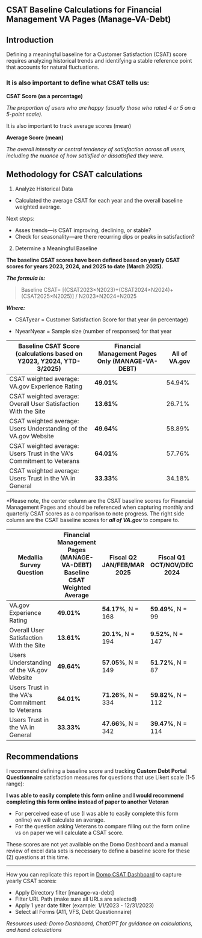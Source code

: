 ## CSAT Baseline Calculations for Financial Management VA Pages (Manage-VA-Debt)

## Introduction

Defining a meaningful baseline for a Customer Satisfaction (CSAT) score requires analyzing historical trends and identifying a stable reference point that accounts for natural fluctuations. 

### It is also important to define what CSAT tells us:

**CSAT Score (as a percentage)**

*The proportion of users who are happy (usually those who rated 4 or 5 on a 5-point scale).*

It is also important to track average scores (mean)

**Average Score (mean)**

*The overall intensity or central tendency of satisfaction across all users, including the nuance of how satisfied or dissatisfied they were.*



## Methodology for CSAT calculations

1. Analyze Historical Data

- Calculated the average CSAT for each year and the overall baseline weighted average.

Next steps: 

- Asses trends—is CSAT improving, declining, or stable?
- Check for seasonality—are there recurring dips or peaks in satisfaction?

2. Determine a Meaningful Baseline

**The baseline CSAT scores have been defined based on yearly CSAT scores for years 2023, 2024, and 2025 to date (March 2025).**

***The formula is:***

> Baseline CSAT= [(CSAT2023​×N2023​)+(CSAT2024​×N2024​)+(CSAT2025​×N2025​)​] / N2023​+N2024​+N2025​

***Where:*** 

-   CSATyear​  = Customer Satisfaction Score for that year (in percentage)
    
-   NyearNyear​  = Sample size (number of responses) for that year

|  Baseline CSAT Score (calculations based on Y2023, Y2024, YTD-3/2025) | Financial Management Pages Only (MANAGE-VA-DEBT) | All of VA.gov |
|--|--|--|
|CSAT weighted average: VA.gov Experience Rating  | **49.01%** | 54.94% |
|CSAT weighted average: Overall User Satisfaction With the Site  | **13.61%** | 26.71% |
|CSAT weighted average: Users Understanding of the VA.gov Website  | **49.64%** | 58.89% |
|CSAT weighted average: Users Trust in the VA's Commitment to Veterans  | **64.01%** | 57.76% |
|CSAT weighted average: Users Trust in the VA in General  | **33.33%** | 34.18% |


*Please note, the center column are the CSAT baseline scores for Financial Management Pages and should be referenced when capturing monthly and quarterly CSAT scores as a comparison to note progress. The right side column are the CSAT baseline scores for ***all of VA.gov*** to compare to. 


| Medallia Survey Question  | Financial Management Pages (MANAGE-VA-DEBT) Baseline CSAT Weighted Average | Fiscal Q2 JAN/FEB/MAR 2025 | Fiscal Q1 OCT/NOV/DEC 2024 | 
|--|--|--|--|
| VA.gov Experience Rating  | **49.01%** | **54.17%**, N = 168 | **59.49%**, N = 99 | 
| Overall User Satisfaction With the Site  | **13.61%** | **20.1%**, N = 194 | **9.52%**, N = 147 |
| Users Understanding of the VA.gov Website  | **49.64%** | **57.05%**, N = 149 | **51.72%**, N = 87 |
| Users Trust in the VA's Commitment to Veterans  | **64.01%** | **71.26%**, N = 334| **59.82%**, N = 112 |
| Users Trust in the VA in General  | **33.33%** | **47.66%**, N = 342 | **39.47%**, N = 114 | 



## Recommendations 

I recommend defining a baseline score and tracking **Custom Debt Portal Questionnaire** satisfaction measures for questions that use Likert scale (1-5 range): 

**I was able to easily complete this form online** and
**I would recommend completing this form online instead of paper to another Veteran**

- For perceived ease of use (I was able to easily complete this form online) we will calculate an average. 
- For the question asking Veterans to compare filling out the form online vs on paper we will calculate a CSAT score. 

These scores are not yet available on the Domo Dashboard and a manual review of excel data sets is necessary to define a baseline score for these (2) questions at this time. 

*** 

How you can replicate this report in [Domo CSAT Dashboard](https://va-gov.domo.com/page/1545882322?userId=402957409) to capture yearly CSAT scores:

- Apply Directory filter [manage-va-debt]
- Filter URL Path (make sure all URLs are selected)
- Apply 1 year date filter (example: 1/1/2023 - 12/31/2023)
- Select all Forms (A11, VFS, Debt Questionnaire)

*Resources used: Domo Dashboard, ChatGPT for guidance on calculations, and hand calculations* 

